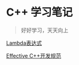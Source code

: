 # C++ 学习笔记

> 好好学习，天天向上

 [Lambda表达式](./Lambda表达式.md)

[Effective C++开发规范](./EffectiveC++开发规范条款.md)



